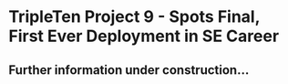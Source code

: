 # TripleTen Project 9 - Spots Final, First Ever Deployment in SE Career

## Further information under construction...
